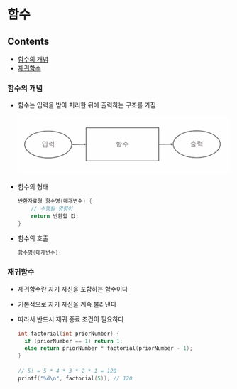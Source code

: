 # 함수

## Contents

- [함수의 개념](#함수의-개념)
- [재귀함수](#재귀함수)



### 함수의 개념

- 함수는 입력을 받아 처리한 뒤에 출력하는 구조를 가짐

  ![Function_Concept](/Assets/Function_Concept.png)

- 함수의 형태

  ``` c
  반환자료형 함수명(매개변수) {
      // 수행될 명령어
      return 반환할 값;
  }
  ```

- 함수의 호출

  ``` c
  함수명(매개변수);
  ```



### 재귀함수

- 재귀함수란 자기 자신을 포함하는 함수이다

- 기본적으로 자기 자신을 계속 불러낸다

- 따라서 반드시 재귀 종료 조건이 필요하다

  ``` c
  int factorial(int priorNumber) {
  	if (priorNumber == 1) return 1;
  	else return priorNumber * factorial(priorNumber - 1);
  }
  
  // 5! = 5 * 4 * 3 * 2 * 1 = 120
  printf("%d\n", factorial(5)); // 120
  ```

  
